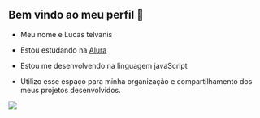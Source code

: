 ## Bem vindo ao meu perfil 💙
- Meu nome e Lucas telvanis 

- Estou estudando na [Alura](https://wwww.alura.com.br)
- Estou  me desenvolvendo na linguagem javaScript
- Utilizo esse espaço para minha organização e compartilhamento dos meus projetos desenvolvidos.

![]( https://media.tenor.com/DYzUq3uX1QgAAAAM/tom-and-jerry-evil.gif)

